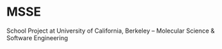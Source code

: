 # MSSE
School Project at University of California, Berkeley – Molecular Science &amp; Software Engineering
